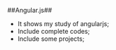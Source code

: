 ##Angular.js##
- It shows my study of angularjs;
- Include complete codes;
- Include some projects;


